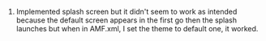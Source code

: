 1. Implemented splash screen but it didn't seem to work as intended because the default screen appears in the first go then the splash launches but when in AMF.xml, I set the theme to default one, it worked.
